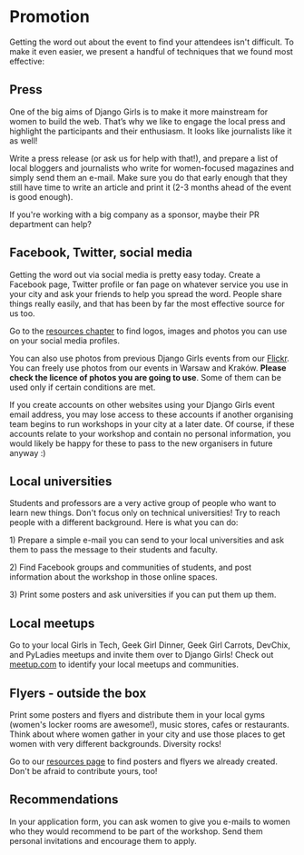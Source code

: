 # Promotion

Getting the word out about the event to find your attendees isn't difficult. To make it even easier, we present a handful of techniques that we found most effective:

## Press

One of the big aims of Django Girls is to make it more mainstream for women to build the web. That’s why we like to engage the local press and highlight the participants and their enthusiasm. It looks like journalists like it as well!

Write a press release \(or ask us for help with that!\), and prepare a list of local bloggers and journalists who write for women-focused magazines and simply send them an e-mail. Make sure you do that early enough that they still have time to write an article and print it \(2-3 months ahead of the event is good enough\).

If you're working with a big company as a sponsor, maybe their PR department can help?

## Facebook, Twitter, social media

Getting the word out via social media is pretty easy today. Create a Facebook page, Twitter profile or fan page on whatever service you use in your city and ask your friends to help you spread the word. People share things really easily, and that has been by far the most effective source for us too.

Go to the [resources chapter](resources.md) to find logos, images and photos you can use on your social media profiles.

You can also use photos from previous Django Girls events from our [Flickr](https://www.flickr.com/photos/128162583@N08/sets). You can freely use photos from our events in Warsaw and Kraków. **Please check the licence of photos you are going to use**. Some of them can be used only if certain conditions are met.

If you create accounts on other websites using your Django Girls event email address, you may lose access to these accounts if another organising team begins to run workshops in your city at a later date. Of course, if these accounts relate to your workshop and contain no personal information, you would likely be happy for these to pass to the new organisers in future anyway :\)

## Local universities

Students and professors are a very active group of people who want to learn new things. Don't focus only on technical universities! Try to reach people with a different background. Here is what you can do:

1\) Prepare a simple e-mail you can send to your local universities and ask them to pass the message to their students and faculty.

2\) Find Facebook groups and communities of students, and post information about the workshop in those online spaces.

3\) Print some posters and ask universities if you can put them up them.

## Local meetups

Go to your local Girls in Tech, Geek Girl Dinner, Geek Girl Carrots, DevChix, and PyLadies meetups and invite them over to Django Girls! Check out [meetup.com](https://meetup.com/) to identify your local meetups and communities.

## Flyers - outside the box

Print some posters and flyers and distribute them in your local gyms \(women's locker rooms are awesome!\), music stores, cafes or restaurants. Think about where women gather in your city and use those places to get women with very different backgrounds. Diversity rocks!

Go to our [resources page](resources.md) to find posters and flyers we already created. Don't be afraid to contribute yours, too!

## Recommendations

In your application form, you can ask women to give you e-mails to women who they would recommend to be part of the workshop. Send them personal invitations and encourage them to apply.

